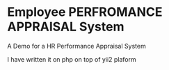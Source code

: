 # Employee PERFROMANCE APPRAISAL System
A Demo for a HR Performance Appraisal  System

I have written it on php on top of yii2 plaform
